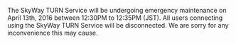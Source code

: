 The SkyWay TURN Service will be undergoing emergency maintenance on April 13th, 2016 between 12:30PM to 12:35PM (JST). All users connecting using the SkyWay TURN Service will be disconnected. We are sorry for any inconvenience this may cause.
